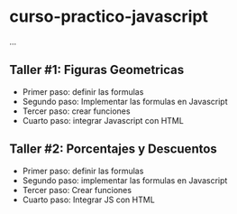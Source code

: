# curso-practico-javascript

...

## Taller #1: Figuras Geometricas

- Primer paso: definir las formulas
- Segundo paso: Implementar las formulas en Javascript 
- Tercer paso: crear funciones 
- Cuarto paso: integrar Javascript con HTML


## Taller #2: Porcentajes y Descuentos
- Primer paso: definir las formulas
- Segundo paso: implementar las formulas en Javascript
- Tercer paso: Crear funciones
- Cuarto paso: Integrar JS con HTML